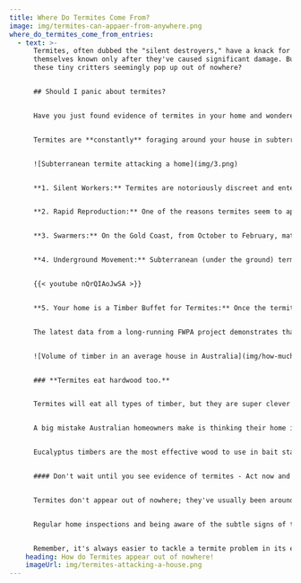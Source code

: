 ```yaml
---
title: Where Do Termites Come From?
image: img/termites-can-appaer-from-anywhere.png
where_do_termites_come_from_entries:
  - text: >-
      Termites, often dubbed the "silent destroyers," have a knack for making
      themselves known only after they've caused significant damage. But how do
      these tiny critters seemingly pop up out of nowhere?


      ## Should I panic about termites?


      Have you just found evidence of termites in your home and wondered how they came in? You hadn’t seen any signs of termites, mud leads, or termite trails, but suddenly they appear in your home!


      Termites are **constantly** foraging around your house in subterranean tunnels that are usually only a foot under the ground. First, they might seek moisture in your home, like a leaky shower tray or dripping tap. But the main prize is all the edible timber in your house. Mean to say, termites regard your home as ‘one large tree’.


      ![Subterranean termite attacking a home](img/3.png)


      **1. Silent Workers:** Termites are notoriously discreet and enter your home in a concealed manner. They operate in the dark, concealed spaces of your home like within walls, under floorboards, or in any other tiny crevice they can find. This means they can be feasting on your home's structure for a long time before any obvious signs emerge.


      **2. Rapid Reproduction:** One of the reasons termites seem to appear suddenly is their impressive rate of reproduction. A single termite queen can lay thousands of eggs daily, leading to large colonies forming quickly and discreetly. A couple of years ago, there might just not have been a termite nest near your home.


      **3. Swarmers:** On the Gold Coast, from October to February, mature termite colonies release swarmers (Alates) – winged termites whose primary goal is to start new colonies. If you spot a group of winged insects inside or around your home, it's possible they've been there for a while and are now seeking a place to set up home!


      **4. Underground Movement:** Subterranean (under the ground) termites, are the most common type on the Gold Coast. They construct mud tubes to traverse between their underground home and their food source (your house!). These mud tubes protect them from predators and the environment, making their movement and presence hidden.


      {{< youtube nQrQIAoJwSA >}}


      **5. Your home is a Timber Buffet for Termites:** Once the termites have determined a timber structure above them, they will build subterranean tunnels from their nest to gain concealed entry. For them, your house is the trophy tree!


      The latest data from a long-running FWPA project demonstrates that Australia’s average one- and two-storey detached house used 14.58 m3 of wood (2017-18).


      ![Volume of timber in an average house in Australia](img/how-much-timber-termites-can-eat-in-your-home.png)


      ### **Termites eat hardwood too.**


      Termites will eat all types of timber, but they are super clever in sourcing the wood with the most desirable nutrients and cellulose. It’s all about efficient foraging and a balanced diet for the colony.


      A big mistake Australian homeowners make is thinking their home is constructed with hardwood, when in fact, it is just plantation eucalyptus (gum trees). Yes, it is considerably harder than radiata pine, but it is highly desirable timber for termites to eat.


      Eucalyptus timbers are the most effective wood to use in bait stations to attract termites. Not saying your home is a big bait station, but it is the ultimate feeding Buffett for termites.


      #### Don't wait until you see evidence of termites - Act now and get your home inspected


      Termites don't appear out of nowhere; they've usually been around for longer than you realize. 


      Regular home inspections and being aware of the subtle signs of their presence can help in early detection, preventing extensive damage to your home. 


      Remember, it's always easier to tackle a termite problem in its early stages than after they've firmly established themselves.
    heading: How do Termites appear out of nowhere!
    imageUrl: img/termites-attacking-a-house.png
---
```


